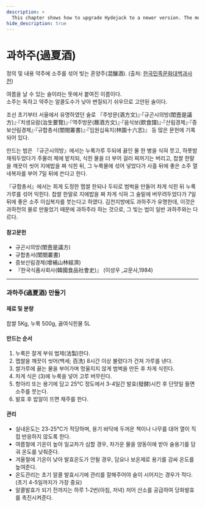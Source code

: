 ```yaml
---
description: >
  This chapter shows how to upgrade Hydejack to a newer version. The method depends on how you've installed Hydejack.
hide_description: true
---
```


# 과하주(過夏酒)

정의 및 내용
약주에 소주를 섞어 빚는 혼양주(混釀酒). (출처: [한국민족문화대백과사전](http://encykorea.aks.ac.kr/Contents/SearchNavi?keyword=%EA%B3%BC%ED%95%98%EC%A3%BC&ridx=0&tot=5548))  
 
여름을 날 수 있는 술이라는 뜻에서 붙여진 이름이다.  
소주는 독하고 약주는 알콜도수가 낮아 변질되기 쉬우므로 고안된 술이다.

조선 초기부터 서울에서 유명하였던 술로 『주방문(酒方文)』·『규곤시의방(閨壼是議方)』·『치생요람(治生要覽)』·『역주방문(曆酒方文)』·『음식보(飮食譜)』·『산림경제』·『증보산림경제』·『규합총서(閨閤叢書)』·『임원십육지(林園十六志)』 등 많은 문헌에 기록되어 있다.

만드는 법은 『규곤시의방』에서는 누룩가루 두되에 끓인 물 한 병을 식혀 붓고, 하룻밤 재워두었다가 주물러 체에 밭치되, 식힌 물을 더 부어 걸러 찌꺼기는 버리고, 찹쌀 한말을 깨끗이 씻어 지에밥을 쪄 식힌 뒤, 그 누룩물에 섞어 넣었다가 사흘 뒤에 좋은 소주 열네복자를 부어 7일 뒤에 쓴다고 한다.

『규합총서』에서는 희게 도정한 멥쌀 한되나 두되로 범벅을 만들어 차게 식힌 뒤 누룩가루를 섞어 익힌다. 찹쌀 한말로 지에밥을 쪄 차게 식혀 그 술밑에 버무려두었다가 7일 뒤에 좋은 소주 이십복자를 붓는다고 하였다.
김천지방에도 과하주가 유명한데, 이것은 과하천의 물로 만들었기 때문에 과하주라 하는 것으로, 그 빚는 법이 일반 과하주와는 다르다.

#### 참고문헌
* 규곤시의방(閨壼是議方)
* 규합총서(閨閤叢書)
* 증보산림경제(增補山林經濟)
* 『한국식품사회사(韓國食品社會史)』 (이성우 ,교문사,1984)

---
### 과하주(過夏酒) 만들기

#### 재료 및 분량
찹쌀 5Kg, 누룩 500g, 끓여식힌물 5L

#### 만드는 순서
1. 누룩은 잘게 부숴 법제(法製)한다.
2. 멥쌀을 깨끗이 씻어(백세; 百洗) 8시간 이상 불렸다가 건져 가루를 낸다.
3. 쌀가루에 끓는 물을 부어가며 멍울지지 않게 범벅을 만든 후 차게 식힌다.
4. 차게 식은 (3)에 누룩을 넣어 고루 버무린다.
5. 항아리 또는 용기에 담고 25°C 정도에서 3-4일간 발효(發酵)시킨 후 단맛일 들면 소주를 붓는다.
6. 발효 후 밥알이 뜨면 채주를 한다.  

#### 관리
* 실내온도는 23-25°C가 적당하며, 용기 바닥에 두꺼운 책이나 나무를 대어 열이 직접 반응하지 않도록 한다.
* 여름철에 기온이 높아 일교차가 심할 경우, 차가운 물을 양동이에 받아 술용기를 담궈 온도를 낮춰준다.
* 겨울철에 기온이 낮아 발효온도가 안될 경우, 담요나 보온제로 용기를 감싸 온도를 높여준다.
* 온도관리는 초기 알콜 발효시기에 관리를 잘해주어야 술이 시어지는 경우가 적다. (초기 4-5일까지가 가장 중요)
* 알콜발효가 되기 전까지는 하루 1-2번(아침, 저녁) 저어 산소를 공급하여 당화발효를 촉진시켜준다.